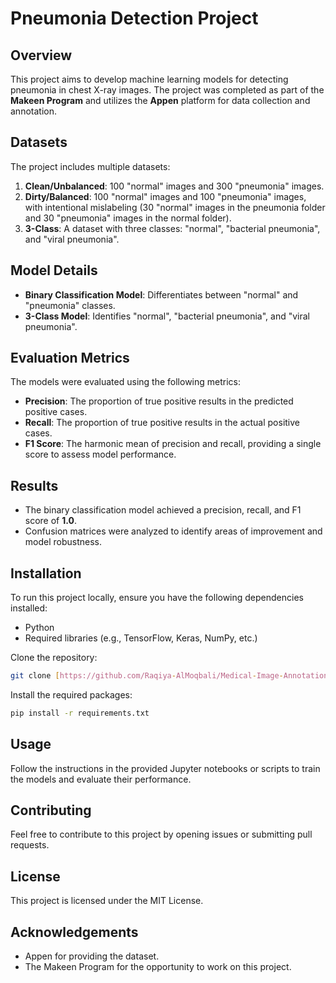 # Pneumonia Detection Project

## Overview
This project aims to develop machine learning models for detecting pneumonia in chest X-ray images. The project was completed as part of the **Makeen Program** and utilizes the **Appen** platform for data collection and annotation.

## Datasets
The project includes multiple datasets:
1. **Clean/Unbalanced**: 100 "normal" images and 300 "pneumonia" images.
2. **Dirty/Balanced**: 100 "normal" images and 100 "pneumonia" images, with intentional mislabeling (30 "normal" images in the pneumonia folder and 30 "pneumonia" images in the normal folder).
3. **3-Class**: A dataset with three classes: "normal", "bacterial pneumonia", and "viral pneumonia".

## Model Details
- **Binary Classification Model**: Differentiates between "normal" and "pneumonia" classes.
- **3-Class Model**: Identifies "normal", "bacterial pneumonia", and "viral pneumonia".

## Evaluation Metrics
The models were evaluated using the following metrics:
- **Precision**: The proportion of true positive results in the predicted positive cases.
- **Recall**: The proportion of true positive results in the actual positive cases.
- **F1 Score**: The harmonic mean of precision and recall, providing a single score to assess model performance.

## Results
- The binary classification model achieved a precision, recall, and F1 score of **1.0**.
- Confusion matrices were analyzed to identify areas of improvement and model robustness.

## Installation
To run this project locally, ensure you have the following dependencies installed:
- Python
- Required libraries (e.g., TensorFlow, Keras, NumPy, etc.)

Clone the repository:
```bash
git clone [https://github.com/Raqiya-AlMoqbali/Medical-Image-Annotation-Job.git]
```

Install the required packages:
```bash
pip install -r requirements.txt
```

## Usage
Follow the instructions in the provided Jupyter notebooks or scripts to train the models and evaluate their performance.

## Contributing
Feel free to contribute to this project by opening issues or submitting pull requests.

## License
This project is licensed under the MIT License.

## Acknowledgements
- Appen for providing the dataset.
- The Makeen Program for the opportunity to work on this project.
